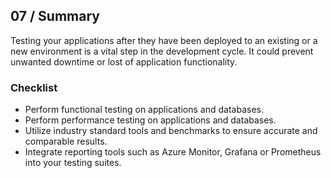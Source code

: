 ## 07 / Summary

Testing your applications after they have been deployed to an existing or a new environment is a vital step in the development cycle. It could prevent unwanted downtime or lost of application functionality.

### Checklist

- Perform functional testing on applications and databases.
- Perform performance testing on applications and databases.
- Utilize industry standard tools and benchmarks to ensure accurate and comparable results.
- Integrate reporting tools such as Azure Monitor, Grafana or Prometheus into your testing suites.
